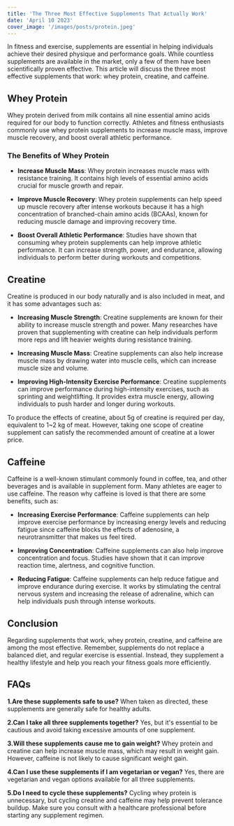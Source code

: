 ```yaml
---
title: 'The Three Most Effective Supplements That Actually Work'
date: 'April 10 2023'
cover_image: '/images/posts/protein.jpeg'
---
```



In fitness and exercise, supplements are essential in helping individuals achieve their desired physique and performance goals. While countless supplements are available in the market, only a few of them have been scientifically proven effective. This article will discuss the three most effective supplements that work: whey protein, creatine, and caffeine.

## Whey Protein

Whey protein derived from milk contains all nine essential amino acids required for our body to function correctly. Athletes and fitness enthusiasts commonly use whey protein supplements to increase muscle mass, improve muscle recovery, and boost overall athletic performance.

### The Benefits of Whey Protein

- **Increase Muscle Mass**: Whey protein increases muscle mass with resistance training. It contains high levels of essential amino acids crucial for muscle growth and repair.

- **Improve Muscle Recovery**: Whey protein supplements can help speed up muscle recovery after intense workouts because it has a high concentration of branched-chain amino acids (BCAAs), known for reducing muscle damage and improving recovery time.

- **Boost Overall Athletic Performance**: Studies have shown that consuming whey protein supplements can help improve athletic performance. It can increase strength, power, and endurance, allowing individuals to perform better during workouts and competitions.

## Creatine

Creatine is produced in our body naturally and is also included in meat, and it has some advantages such as:

- **Increasing Muscle Strength**: Creatine supplements are known for their ability to increase muscle strength and power. Many researches have proven that supplementing with creatine can help individuals perform more reps and lift heavier weights during resistance training.

- **Increasing Muscle Mass**: Creatine supplements can also help increase muscle mass by drawing water into muscle cells, which can increase muscle size and volume.

- **Improving High-Intensity Exercise Performance**: Creatine supplements can improve performance during high-intensity exercises, such as sprinting and weightlifting. It provides extra muscle energy, allowing individuals to push harder and longer during workouts.

To produce the effects of creatine, about 5g of creatine is required per day, equivalent to 1~2 kg of meat. However, taking one scope of creatine supplement can satisfy the recommended amount of creatine at a lower price. 


## Caffeine

Caffeine is a well-known stimulant commonly found in coffee, tea, and other beverages and is available in supplement form. Many athletes are eager to use caffeine. The reason why caffeine is loved is that there are some benefits, such as:

- **Increasing Exercise Performance**: Caffeine supplements can help improve exercise performance by increasing energy levels and reducing fatigue since caffeine blocks the effects of adenosine, a neurotransmitter that makes us feel tired.

- **Improving Concentration**: Caffeine supplements can also help improve concentration and focus. Studies have shown that it can improve reaction time, alertness, and cognitive function.

- **Reducing Fatigue**: Caffeine supplements can help reduce fatigue and improve endurance during exercise. It works by stimulating the central nervous system and increasing the release of adrenaline, which can help individuals push through intense workouts.



## Conclusion

Regarding supplements that work, whey protein, creatine, and caffeine are among the most effective. Remember, supplements do not replace a balanced diet, and regular exercise is essential. Instead, they supplement a healthy lifestyle and help you reach your fitness goals more efficiently.


## FAQs

**1.Are these supplements safe to use?**
When taken as directed, these supplements are generally safe for healthy adults.

**2.Can I take all three supplements together?**
Yes, but it's essential to be cautious and avoid taking excessive amounts of one supplement.

**3.Will these supplements cause me to gain weight?**
Whey protein and creatine can help increase muscle mass, which may result in weight gain. However, caffeine is not likely to cause significant weight gain.

**4.Can I use these supplements if I am vegetarian or vegan?**
Yes, there are vegetarian and vegan options available for all three supplements.

**5.Do I need to cycle these supplements?**
Cycling whey protein is unnecessary, but cycling creatine and caffeine may help prevent tolerance buildup. Make sure you consult with a healthcare professional before starting any supplement regimen.